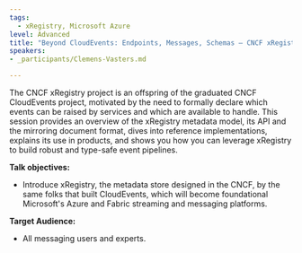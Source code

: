 ```yaml
---
tags:
  - xRegistry, Microsoft Azure
level: Advanced
title: "Beyond CloudEvents: Endpoints, Messages, Schemas – CNCF xRegistry"
speakers:
- _participants/Clemens-Vasters.md

---
```

The CNCF xRegistry project is an offspring of the graduated CNCF CloudEvents project, motivated by the need to formally declare which events can be raised by services and which are available to handle. This session provides an overview of the xRegistry metadata model, its API and the mirroring document format, dives into reference implementations, explains its use in products, and shows you how you can leverage xRegistry to build robust and type-safe event pipelines.

**Talk objectives:**
- Introduce xRegistry, the metadata store designed in the CNCF, by the same folks that built CloudEvents, which will become foundational Microsoft's Azure and Fabric streaming and messaging platforms.

**Target Audience:**
- All messaging users and experts.
